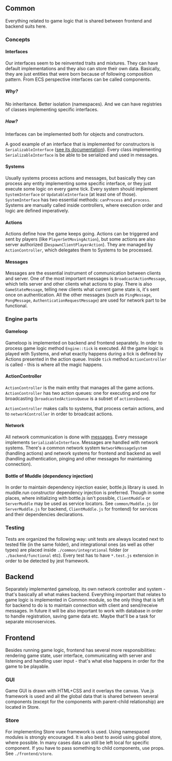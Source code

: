 ## Common
Everything related to game logic that is shared between frontend and backend suits here.

### Concepts

#### Interfaces
Our interfaces seem to be reinvented traits and mixtures. They can have default implementations
and they also can store their own data. Basically, they are just entities that were born
because of following composition pattern. From ECS perspective interfaces can be called components.

##### Why?
No inheritance. Better isolation (namespaces). And we can have registries of classes implementing
specific interfaces.

##### How?
Interfaces can be implemented both for objects and constructors.

A good example of an interface that is implemented for constructors is `SerializableInterface`
([see its documentation](./common/Interfaces/SerializableInterface)). Every class implementing
`SerializableInterface` is be able to be serialized and used in messages.

#### Systems
Usually systems process actions and messages, but basically they can process any entity
implementing some specific interface, or they just execute some logic on every game tick. Every
system should implement `SystemInterface` or `UpdatableInterface` (at least one of those).
`SystemInterface` has two essential methods: `canProcess` and `process`. Systems are manually
called inside controllers, where execution order and logic are defined imperatively.

#### Actions
Actions define how the game keeps going. Actions can be triggered and sent by players
(like `PlayerSetMovingAction`), but some actions are also server authorized
(`DespawnClientPlayerAction`). They are managed by `ActionController`, which delegates them
to Systems to be processed.

#### Messages
Messages are the essential instrument of communication between clients and server. One of the most
important messages is `BroadcastActionMessage`, which tells server and other clients what actions
to play. There is also `GameStateMessage`, telling new clients what current game state is, it's sent
once on authentication. All the other messages (such as `PingMessage`, `PongMessage`,
`AuthenticationRequestMessage`) are used for network part to be functional.

### Engine parts

#### Gameloop
Gameloop is implemented on backend and frontend separately. In order to process game logic
method `Engine::tick` is executed. All the game logic is played with Systems, and what exactly
happens during a tick is defined by Actions presented in the action queue.
Inside `tick` method `ActionController` is called - this is where all the magic happens.

#### ActionController
`ActionController` is the main entity that manages all the game actions. `ActionController` has
two action queues: one for executing and one for broadcasting (`broadcastedActionsQueue` is
a subset of `actionsQueue`).

`ActionController` makes calls to systems, that process certain actions, and to `networkController`
in order to broadcast actions.

#### Network
All network communication is done with [messages](./common/NetworkMessages). Every message
implements `SerializableInterface`. Messages are handled with network systems. There's a common
network system `NetworkMessageSystem` (handling actions) and network systems for frontend
and backend as well (handling authentication, pinging and other messages for maintaining
connection).

#### Bottle of Muddle (dependency injection)
In order to maintain dependency injection easier, bottle.js library is used. In muddle.run
constructor dependency injection is preferred. Though in some places, where initializing with
bottle.js isn't possible, `ClientMuddle` or `ServerMuddle` may be used as service locators.
See `common/Muddle.js` (or `ServerMuddle.js` for backend, `ClientMuddle.js` for frontend) for
services and their dependencies declarations.

### Testing
Tests are organized the following way: unit tests are always located next to tested file (in the
same folder), and integrational ones (as well as other types) are placed inside
`./common/integrational` folder (or `./backend/functional` etc). Every test has to have
`*.test.js` extension in order to be detected by jest framework.

## Backend
Separately implemented gameloop, its own network controller and system - that's basically all
what makes backend. Everything important that relates to game logic is implemented in Common
module, so the only thing that is left for backend to do is to maintain connection with client
and send/receive messages. In future it will be also important to work with database in order to
handle registration, saving game data etc. Maybe that'll be a task for separate microservices.

## Frontend
Besides running game logic, frontend has several more responsibilities: rendering game state,
user interface, communicating with server and listening and handling user input - that's what else
happens in order for the game to be playable.

### GUI
Game GUI is drawn with HTML+CSS and it overlays the canvas. Vue.js framework is used and all the
global data that is shared between several components (except for the components with parent-child
relationship) are located in Store.

### Store
For implementing Store vuex framework is used. Using namespaced modules is strongly encouraged.
It is also best to avoid using global store, where possible. In many cases data can still be left
local for specific component. If you have to pass something to child components, use props.
See `./frontend/store`.
